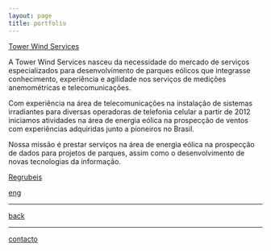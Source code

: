 ```yaml
---
layout: page
title: portfolio
---
```


[Tower Wind Services](https://www.towerwindservices.com)

A Tower Wind Services nasceu da necessidade do mercado de serviços especializados para desenvolvimento de parques eólicos que integrasse conhecimento, experiência e agilidade nos serviços de medições anemométricas e telecomunicações.

Com experiência na área de telecomunicações na instalação de sistemas irradiantes para diversas operadoras de telefonia celular a partir de 2012 iniciamos atividades na área de energia eólica na prospecção de ventos com experiências adquiridas junto a pioneiros no Brasil.

Nossa missão é prestar serviços na área de energia eólica na prospecção de dados para projetos de parques, assim como o desenvolvimento de novas tecnologias da informação.

[Regrubeis](https://www.regrubeis.com)

[eng](./portfolio.html)

***
[back](./)

***
[contacto](./contacto.html)